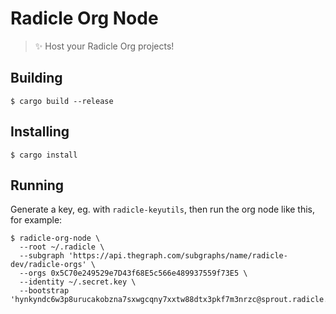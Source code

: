 # Radicle Org Node

> ✨ Host your Radicle Org projects!

## Building

    $ cargo build --release

## Installing

    $ cargo install

## Running

Generate a key, eg. with `radicle-keyutils`, then run the org node like this,
for example:

    $ radicle-org-node \
      --root ~/.radicle \
      --subgraph 'https://api.thegraph.com/subgraphs/name/radicle-dev/radicle-orgs' \
      --orgs 0x5C70e249529e7D43f68E5c566e489937559f73E5 \
      --identity ~/.secret.key \
      --bootstrap 'hynkyndc6w3p8urucakobzna7sxwgcqny7xxtw88dtx3pkf7m3nrzc@sprout.radicle.xyz:12345'
